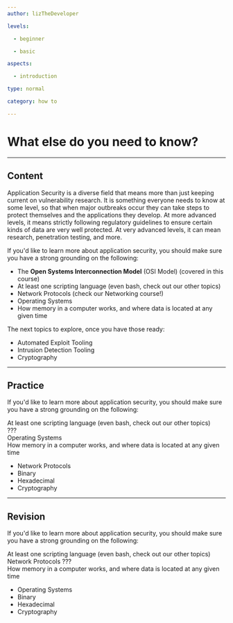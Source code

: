 ```yaml
---
author: lizTheDeveloper

levels:

  - beginner

  - basic

aspects:

  - introduction

type: normal

category: how to

---
```


# What else do you need to know?

---
## Content

Application Security is a diverse field that means more than just keeping current on vulnerability research. It is something everyone needs to know at some level, so that when major outbreaks occur they can take steps to protect themselves and the applications they develop. At more advanced levels, it means strictly following regulatory guidelines to ensure certain kinds of data are very well protected. At very advanced levels, it can mean research, penetration testing, and more.

If you'd like to learn more about application security, you should make sure you have a strong grounding on the following:

- The __Open Systems Interconnection Model__ (OSI Model) (covered in this course)
- At least one scripting language (even bash, check out our other topics)
- Network Protocols (check our Networking course!)
- Operating Systems
- How memory in a computer works, and where data is located at any given time

The next topics to explore, once you have those ready:

- Automated Exploit Tooling
- Intrusion Detection Tooling
- Cryptography

---
## Practice

If you'd like to learn more about application security, you should make sure you have a strong grounding on the following:  

At least one scripting language (even bash, check out our other topics)  
???  
Operating Systems  
How memory in a computer works, and where data is located at any given time  

* Network Protocols
* Binary
* Hexadecimal
* Cryptography

---
## Revision

If you'd like to learn more about application security, you should make sure you have a strong grounding on the following:  

At least one scripting language (even bash, check out our other topics)  
Network Protocols
???  
How memory in a computer works, and where data is located at any given time  

* Operating Systems  
* Binary
* Hexadecimal
* Cryptography
